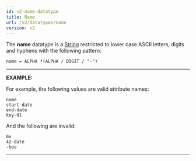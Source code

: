 ```yaml
---
id: v2-name-datatype
title: Name
url: /v2/datatypes/name
version: v2
---
```


The **name** datatype is a [String](/datatypes/string) restricted to lower
case ASCII letters, digits and hyphens with the following pattern:

```abnf
name = ALPHA *(ALPHA / DIGIT / "-")
```

***
**EXAMPLE:**

For example, the following values are valid attribute names:

```
name
start-date
end-date
key-01
```

And the following are invalid:

```
0x
42-date
-boo
```
***
